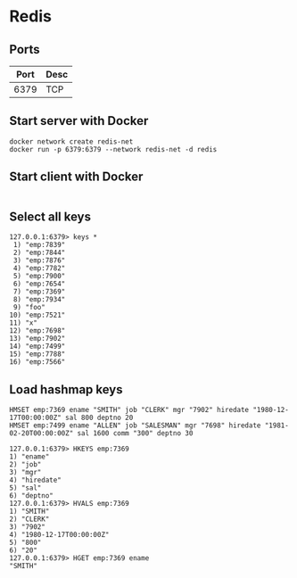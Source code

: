 # Redis

## Ports

|Port|Desc|
|----|----|
|6379|TCP |


## Start server with Docker

```
docker network create redis-net
docker run -p 6379:6379 --network redis-net -d redis 
```

## Start client with Docker
```

```

## Select all keys
```
127.0.0.1:6379> keys *
 1) "emp:7839"
 2) "emp:7844"
 3) "emp:7876"
 4) "emp:7782"
 5) "emp:7900"
 6) "emp:7654"
 7) "emp:7369"
 8) "emp:7934"
 9) "foo"
10) "emp:7521"
11) "x"
12) "emp:7698"
13) "emp:7902"
14) "emp:7499"
15) "emp:7788"
16) "emp:7566"
```

## Load hashmap keys

```
HMSET emp:7369 ename "SMITH" job "CLERK" mgr "7902" hiredate "1980-12-17T00:00:00Z" sal 800 deptno 20
HMSET emp:7499 ename "ALLEN" job "SALESMAN" mgr "7698" hiredate "1981-02-20T00:00:00Z" sal 1600 comm "300" deptno 30
```

```
127.0.0.1:6379> HKEYS emp:7369
1) "ename"
2) "job"
3) "mgr"
4) "hiredate"
5) "sal"
6) "deptno"
127.0.0.1:6379> HVALS emp:7369
1) "SMITH"
2) "CLERK"
3) "7902"
4) "1980-12-17T00:00:00Z"
5) "800"
6) "20"
127.0.0.1:6379> HGET emp:7369 ename
"SMITH"
```
